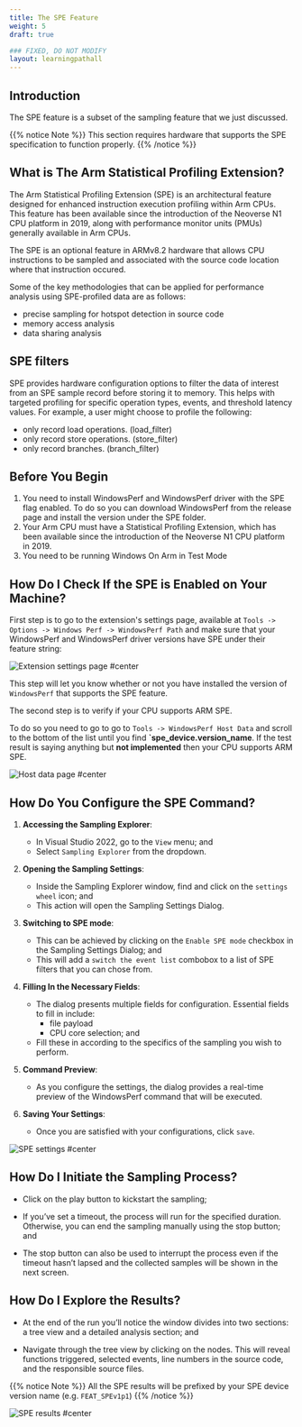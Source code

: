 ```yaml
---
title: The SPE Feature
weight: 5
draft: true

### FIXED, DO NOT MODIFY
layout: learningpathall
---
```


## Introduction

The SPE feature is a subset of the sampling feature that we just discussed.

{{% notice Note %}}
This section requires hardware that supports the SPE specification to function properly.
{{% /notice %}}

## What is The Arm Statistical Profiling Extension?

The Arm Statistical Profiling Extension (SPE) is an architectural feature designed for enhanced instruction execution profiling within Arm CPUs. This feature has been available since the introduction of the Neoverse N1 CPU platform in 2019, along with performance monitor units (PMUs) generally available in Arm CPUs.

The SPE is an optional feature in ARMv8.2 hardware that allows CPU instructions to be sampled and associated with the source code location where that instruction occured.

Some of the key methodologies that can be applied for performance analysis using SPE-profiled data are as follows:

- precise sampling for hotspot detection in source code
- memory access analysis
- data sharing analysis

## SPE filters

SPE provides hardware configuration options to filter the data of interest from an SPE sample record before storing it to memory. This helps with targeted profiling for specific operation types, events, and threshold latency values. For example, a user might choose to profile the following:

- only record load operations. (load_filter)
- only record store operations. (store_filter)
- only record branches. (branch_filter)

## Before You Begin

1. You need to install WindowsPerf and WindowsPerf driver with the SPE flag enabled. To do so you can download WindowsPerf from the release page and install the version under the SPE folder.
2. Your Arm CPU must have a Statistical Profiling Extension, which has been available since the introduction of the Neoverse N1 CPU platform in 2019.
3. You need to be running Windows On Arm in Test Mode

## How Do I Check If the SPE is Enabled on Your Machine?

First step is to go to the extension's settings page, available at `Tools -> Options -> Windows Perf -> WindowsPerf Path` and make sure that your WindowsPerf and WindowsPerf driver versions have SPE under their feature string:

![Extension settings page #center](./settings-page.png)

This step will let you know whether or not you have installed the version of `WindowsPerf` that supports the SPE feature.

The second step is to verify if your CPU supports ARM SPE.

To do so you need to go to go to `Tools -> WindowsPerf Host Data` and scroll to the bottom of the list until you find **`spe_device.version_name**. If the test result is saying anything but **not implemented** then your CPU supports ARM SPE.

![Host data page #center](./host-data.png)

## How Do You Configure the SPE Command?

1. **Accessing the Sampling Explorer**:

   - In Visual Studio 2022, go to the `View` menu; and
   - Select `Sampling Explorer` from the dropdown.

2. **Opening the Sampling Settings**:

   - Inside the Sampling Explorer window, find and click on the `settings wheel` icon; and
   - This action will open the Sampling Settings Dialog.

3. **Switching to SPE mode**:

   - This can be achieved by clicking on the `Enable SPE mode` checkbox in the Sampling Settings Dialog; and
   - This will add a `switch the event list` combobox to a list of SPE filters that you can chose from.

4. **Filling In the Necessary Fields**:

   - The dialog presents multiple fields for configuration. Essential fields to fill in include:
     - file payload
     - CPU core selection; and
   - Fill these in according to the specifics of the sampling you wish to perform.

5. **Command Preview**:

   - As you configure the settings, the dialog provides a real-time preview of the WindowsPerf command that will be executed.

6. **Saving Your Settings**:
   - Once you are satisfied with your configurations, click `save`.

![SPE settings #center](./SPE-settings.png)

## How Do I Initiate the Sampling Process?

- Click on the play button to kickstart the sampling;

- If you’ve set a timeout, the process will run for the specified duration. Otherwise, you can end the sampling manually using the stop button; and

- The stop button can also be used to interrupt the process even if the timeout hasn’t lapsed and the collected samples will be shown in the next screen.

## How Do I Explore the Results?

- At the end of the run you’ll notice the window divides into two sections: a tree view and a detailed analysis section; and

- Navigate through the tree view by clicking on the nodes. This will reveal functions triggered, selected events, line numbers in the source code, and the responsible source files.

{{% notice Note %}}
All the SPE results will be prefixed by your SPE device version name (e.g. `FEAT_SPEv1p1`)
{{% /notice %}}

![SPE results #center](./spe-results.png)
